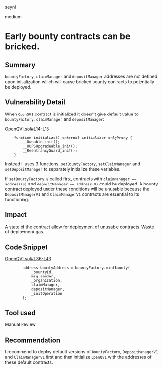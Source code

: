 seyni

medium

# Early bounty contracts can be bricked.

## Summary
`bountyFactory`, `claimManager` and `depositManager` addresses are not defined upon initialization which will cause bricked bounty contracts to potentially be deployed.

## Vulnerability Detail
When `OpenQV1` contract is initialized it doesn't give default value to `bountyFactory`, `claimManager` and `depositManager`:

[OpenQV1.sol#L14-L18](https://github.com/sherlock-audit/2023-02-openq/blob/main/contracts/OpenQ/Implementations/OpenQV1.sol#L14-L18)
```solidity
    function initialize() external initializer onlyProxy {
        __Ownable_init();
        __UUPSUpgradeable_init();
        __ReentrancyGuard_init();
    }
```

Instead it uses 3 functions, `setBountyFactory`, `setClaimManager` and `setDepositManager` to separately initialize these variables.

If `setBountyFactory` is called first, contracts with `claimManager == address(0)` and `depositManager == address(0)` could be deployed.
A bounty contract deployed under these conditions will be unusable because the `DepositManagerV1` and `ClaimManagerV1` contracts are essential to its functioning.

## Impact

A state of the contract allow for deployment of unusable contracts. Waste of deployment gas.

## Code Snippet

[OpenQV1.sol#L36-L43](https://github.com/sherlock-audit/2023-02-openq/blob/main/contracts/OpenQ/Implementations/OpenQV1.sol#L36-L43)
```solidity
        address bountyAddress = bountyFactory.mintBounty(
            _bountyId,
            msg.sender,
            _organization,
            claimManager,
            depositManager,
            _initOperation
        );
```

## Tool used

Manual Review

## Recommendation
I recommend to deploy default versions of `BountyFactory`, `DepositManagerV1` and `ClaimManagerV1` first and then initialize `OpenQV1` with the addresses of these default contracts.
